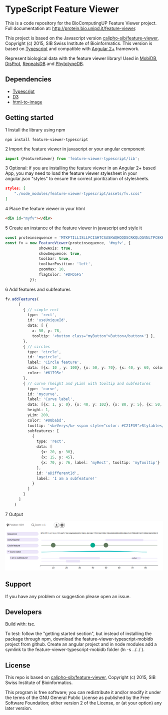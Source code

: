 # TypeScript Feature Viewer

This is a code repository for the BioComputingUP Feature Viewer project.
Full documentation at: http://protein.bio.unipd.it/feature-viewer.

This project is based on the Javascript version [calipho-sib/feature-viewer](https://github.com/calipho-sib/feature-viewer), 
Copyright (c) 2015, SIB Swiss Institute of Bioinformatics. This version is based on [Typescript](https://www.typescriptlang.org/) 
and compatible with [Angular 2+](https://angular.io/) framework.

Represent biological data with the feature viewer library! Used in [MobiDB](http://mobidb.bio.unipd.it/), 
[DisProt](http://www.disprot.org/), [RepeatsDB](http://repeatsdb.bio.unipd.it/) and 
[PhytotypeDB](http://phytotypedb.bio.unipd.it/).

## Dependencies

* [Typescript](https://www.typescriptlang.org/) 
* [D3](https://d3js.org/)
* [html-to-image](https://www.npmjs.com/package/html-to-image)

## Getting started

1 Install the library using npm
```
npm install feature-viewer-typescript
```

2 Import the feature viewer in javascript or your angular component
```typescript
import {FeatureViewer} from 'feature-viewer-typescript/lib';
```

3 Optional: if you are installing the feature viewer in an Angular 2+ based App, you may 
need to load the feature viewer stylesheet in your angular.json "styles" to 
ensure the correct pioritization of stylesheets.
```json
styles: [
    "./node_modules/feature-viewer-typescript/assets/fv.scss"
]
```

4 Place the feature viewer in your html
```html
<div id="myfv"></div>
```

5 Create an instance of the feature viewer in javascript and style it
```typescript
const proteinsequence = 'MTKFTILLISLLFCIAHTCSASKWQHQQDSCRKQLQGVNLTPCEKHIMEKIQGRGDDDDDDDDDNHILRTMRGRINYIRRNEGKDEDEE'
const fv = new FeatureViewer(proteinsequence, '#myfv', {
               showAxis: true,
               showSequence: true,
               toolbar: true,
               toolbarPosition: 'left',
               zoomMax: 10,
               flagColor: '#DFD5F5'
           });
```

6 Add features and subfeatures
```typescript
fv.addFeatures(
      [
        { // simple rect
          type: 'rect',
          id: 'useUniqueId',
          data: [ {
            x: 50, y: 78,
            tooltip: '<button class="myButton">Button</button>'} ],
        },
        { // circles
          type: 'circle',
          id: 'mycircle',
          label: 'Circle feature',
          data: [{x: 10 , y: 100}, {x: 50, y: 70}, {x: 40, y: 60, color: '#00ac8f', tooltip: 'I have different color'}],
          color: '#61795e'
        },
        { // curve (height and yLim) with tooltip and subfeatures
          type: 'curve',
          id: 'mycurve',
          label: 'Curve label',
          data: [{x: 1, y: 0}, {x: 40, y: 102}, {x: 80, y: 5}, {x: 50, y: 184}, {x: 75, y: 4}],
          height: 1,
          yLim: 200,
          color: '#00babd',
          tooltip: '<b>Very</b> <span style="color: #C21F39">Stylable</span> <b><i><span style="color: #ffc520">Tooltip </span></i></b>',
          subfeatures: [
            {
              type: 'rect',
              data: [
                {x: 20, y: 30},
                {x: 15, y: 45},
                {x: 70, y: 76, label: 'myRect', tooltip: 'myTooltip'}
              ],
              id: 'aDifferentId',
              label: 'I am a subfeature!'
            }
          ]
        }
      ]
    )
```

7 Output

![Feature Viewer](assets/fvDemo.png)

## Support

If you have any problem or suggestion please open an issue.

## Developers

Build with: tsc.

To test: follow the "getting started section", but instead of installing the package through npm, download the feature-viewer-typescript-mobidb project from github. Create an angular project and in node modules add a symlink to the feature-viewer-typescript-mobidb folder (ln -s ../../<local-folder> <name-project>).


## License

This repo is based on [calipho-sib/feature-viewer](https://github.com/calipho-sib/feature-viewer), Copyright (c) 2015, SIB Swiss 
Institute of Bioinformatics.

This program is free software; you can redistribute it and/or modify it under the terms of the GNU General Public 
License as published by the Free Software Foundation; either version 2 of the License, or (at your option) any later 
version.
